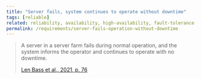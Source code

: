 ```yaml
---
title: "Server fails, system continues to operate without downtime"
tags: [reliable]
related: reliability, availability, high-availability, fault-tolerance, stability
permalink: /requirements/server-fails-operation-without-downtime
---
```


<div class="quality-requirement" markdown="1">

>A server in a server farm fails during normal operation, and the system informs the operator and continues to operate with no downtime.
>
>[Len Bass et al., 2021, p. 76](/references/#bass2021software)

</div>



